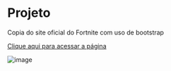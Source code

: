 # Projeto 

Copia do site oficial do Fortnite com uso de bootstrap

[Clique aqui para acessar a página](https://projeto-av2-fortnite.netlify.app{:target="_blank"})


![image](https://github.com/ArrozDoce007/projeto-AV2/assets/143344186/63c7d2c1-663c-400b-bfcb-63788a824ae4)
